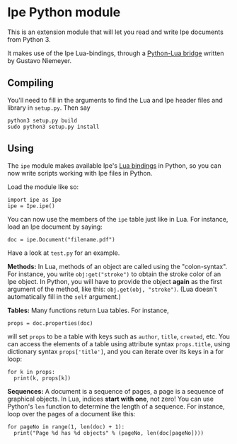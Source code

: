 # Ipe Python module

This is an extension module that will let you read and write Ipe
documents from Python 3.

It makes use of the Ipe Lua-bindings, through a [Python-Lua
bridge](http://labix.org/lunatic-python) written by Gustavo Niemeyer.

## Compiling

You'll need to fill in the arguments to find the Lua and Ipe header
files and library in `setup.py`.  Then say
```
python3 setup.py build
sudo python3 setup.py install
```

## Using

The `ipe` module makes available Ipe's [Lua
bindings](http://ipe.otfried.org/manual/lua.html) in Python, so you
can now write scripts working with Ipe files in Python.

Load the module like so:
```
import ipe as Ipe
ipe = Ipe.ipe()
```

You can now use the members of the `ipe` table just like in Lua. For
instance, load an Ipe document by saying:
```
doc = ipe.Document("filename.pdf")
```

Have a look at `test.py` for an example.

**Methods:** In Lua, methods of an object are called using the
"colon-syntax". For instance, you write `obj:get("stroke")` to obtain
the stroke color of an Ipe object.  In Python, you will have to
provide the object **again** as the first argument of the method, like
this: `obj.get(obj, "stroke")`.  (Lua doesn't automatically fill in
the `self` argument.)

**Tables:** Many functions return Lua tables.  For instance,
```
props = doc.properties(doc)
```
will set `props` to be a table with keys such as `author`,
`title`, `created`, etc.   You can access the elements of a table
using attribute syntax `props.title`, using dictionary syntax
`props['title']`, and you can iterate over its keys in a for loop:
```
for k in props:
  print(k, props[k])
```

**Sequences:** A document is a sequence of pages, a page is a sequence
of graphical objects.  In Lua, indices **start with one**, not zero!
You can use Python's `len` function to determine the length of a
sequence.  For instance, loop over the pages of a document like this:
```
for pageNo in range(1, len(doc) + 1):
  print("Page %d has %d objects" % (pageNo, len(doc[pageNo])))
```

